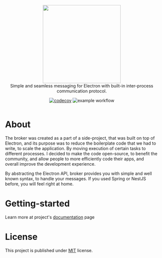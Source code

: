 <div style="display: flex; flex-direction: column; text-align: center; justify-content: center; align-items: center;">
  <img src="https://abbl.github.io/electron-broker/img/logo.svg" width="256"/>
  Simple and seamless messaging for Electron with built-in inter-process communication protocol.

[![codecov](https://codecov.io/gh/abbl/electron-dove/branch/master/graph/badge.svg?token=FHETY9RA7I)](https://codecov.io/gh/abbl/electron-dove)
![example workflow](https://github.com/abbl/electron-dove/actions/workflows/automatic-unit-tests.yml/badge.svg)

</div>

# About

The broker was created as a part of a side-project, that was built on top of Electron, and its purpose was to reduce the boilerplate code that we had to write, to scale the application. By moving execution of certain tasks to different processes. I decided to make the code open-source, to benefit the community, and allow people to more efficiently code their apps, and overall improve the development experience.

By abstracting the Electron API, broker provides you with simple and well known syntax, to handle your messages. If you used Spring or NestJS before, you will feel right at home.

# Getting-started

Learn more at project's [documentation]() page

# License

This project is published under [MIT](https://github.com/abbl/electron-broker/blob/master/LICENSE) license.
